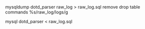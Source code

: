 mysqldump dotd_parser raw_log > raw_log.sql
remove drop table commands
%s/raw_log/logs/g

mysql dotd_parser < raw_log.sql

